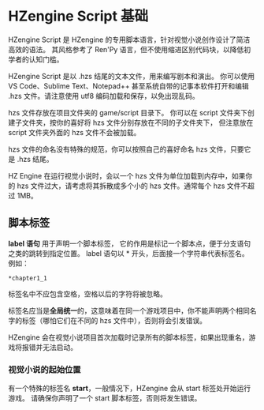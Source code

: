 # HZengine Script 基础
HZengine Script 是 HZengine 的专用脚本语言，针对视觉小说创作设计了简洁高效的语法。
其风格参考了 Ren'Py 语言，但不使用缩进区别代码块，以降低初学者的认知门槛。

HZengine Script 是以 .hzs 结尾的文本文件，用来编写剧本和演出。
你可以使用 VS Code、Sublime Text、Notepad++
甚至系统自带的记事本软件打开和编辑 .hzs 文件。请注意使用 utf8 编码加载和保存，以免出现乱码。

hzs 文件存放在项目文件夹的 game/script 目录下。
你可以在 script 文件夹下创建子文件夹，按你的喜好将 hzs 文件分别存放在不同的子文件夹下，
但注意放在 script 文件夹外面的 hzs 文件不会被加载。

hzs 文件的命名没有特殊的规范，你可以按照自己的喜好命名 hzs 文件，只要它是 .hzs 结尾。

HZ Engine 在运行视觉小说时，会以一个 hzs 文件为单位加载到内存中，如果你的 hzs 文件过大，请考虑将其拆散成多个小的 hzs 文件。通常每个 hzs 文件不超过 1MB。

## 脚本标签
**label 语句** 用于声明一个脚本标签，
它的作用是标记一个脚本点，便于分支语句之类的跳转到指定位置。
label 语句以 * 开头，后面接一个字符串代表标签名。
例如：
```renpy
*chapter1_1
```
标签名中不应包含空格，空格以后的字符将被忽略。

标签名应当是**全局统一**的，这意味着在同一个游戏项目中，你不能声明两个相同名字的标签（哪怕它们在不同的 hzs 文件中），否则将会引发错误。

HZengine 会在视觉小说项目首次加载时记录所有的脚本标签，如果出现重名，游戏将报错并无法启动。


### 视觉小说的起始位置
有一个特殊的标签名 **start**，一般情况下，HZengine 会从 start 标签处开始运行游戏。
请确保你声明了一个 start 脚本标签，否则将发生错误。
